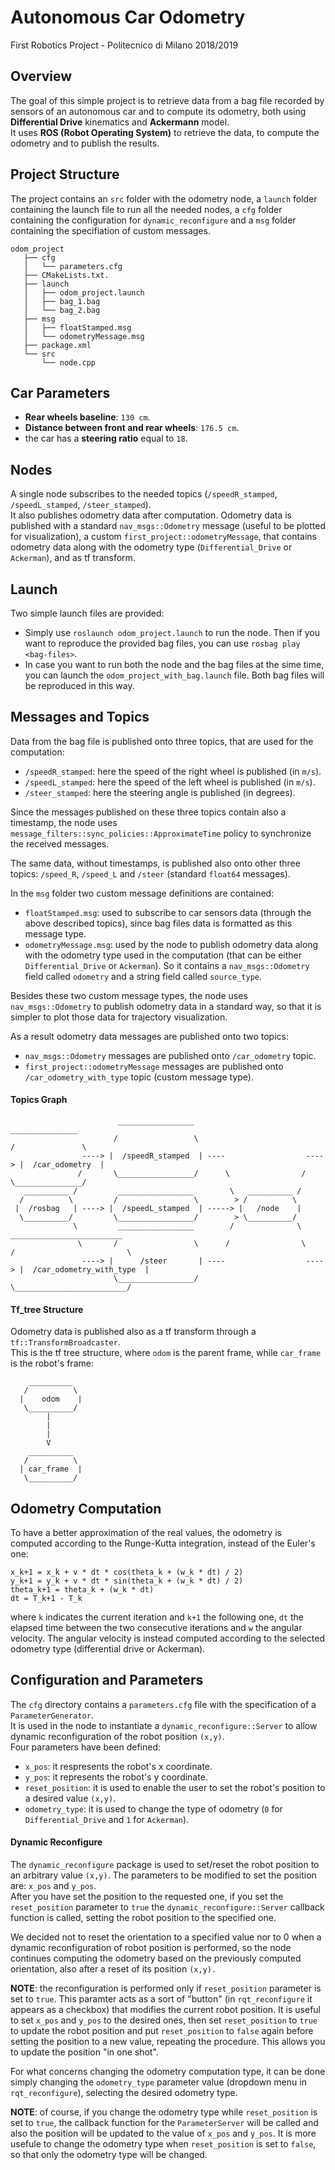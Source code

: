 # Autonomous Car Odometry 
First Robotics Project - Politecnico di Milano 2018/2019  
  
## Overview
The goal of this simple project is to retrieve data from a bag file recorded by sensors of an autonomous car and to compute its odometry, both using **Differential Drive** kinematics and **Ackermann** model.  
It uses **ROS (Robot Operating System)** to retrieve the data, to compute the odometry and to publish the results.

## Project Structure
The project contains an `src` folder with the odometry node, a `launch` folder containing the launch file to run all the needed nodes, a `cfg` folder containing the configuration for `dynamic_reconfigure` and a `msg` folder containing the specifiation of custom messages.

```
odom_project  
   ├── cfg  
   │   └── parameters.cfg  
   ├── CMakeLists.txt. 
   ├── launch 
   │   ├── odom_project.launch 
   │   ├── bag_1.bag
   │   └── bag_2.bag
   ├── msg  
   │   ├── floatStamped.msg  
   │   └── odometryMessage.msg  
   ├── package.xml  
   └── src  
       └── node.cpp  
```
## Car Parameters
  * **Rear wheels baseline**: `130 cm`.
  * **Distance between front and rear wheels**: `176.5 cm`.
  * the car has a **steering ratio** equal to `18`.

## Nodes
A single node subscribes to the needed topics (`/speedR_stamped`, `/speedL_stamped`, `/steer_stamped`).  
It also publishes odometry data after computation. Odometry data is published with a standard `nav_msgs::Odometry` message (useful to be plotted for visualization), a custom `first_project::odometryMessage`, that contains odometry data along with the odometry type (`Differential_Drive` or `Ackerman`), and as tf transform.

## Launch
Two simple launch files are provided: 
  * Simply use `roslaunch odom_project.launch` to run the node. Then if you want to reproduce the provided bag files, you can use `rosbag play <bag-files>`.
  * In case you want to run both the node and the bag files at the sime time, you can launch the `odom_project_with_bag.launch` file. Both bag files will be reproduced in this way.  

## Messages and Topics
Data from the bag file is published onto three topics, that are used for the computation:
  * `/speedR_stamped`: here the speed of the right wheel is published (in `m/s`).
  * `/speedL_stamped`: here the speed of the left wheel is published (in `m/s`).
  * `/steer_stamped`: here the steering angle is published (in degrees).  
  
Since the messages published on these three topics contain also a timestamp, the node uses `message_filters::sync_policies::ApproximateTime` policy to synchronize the received messages.  

The same data, without timestamps, is published also onto other three topics: `/speed_R`, `/speed_L` and `/steer` (standard `float64` messages).  
  
In the `msg` folder two custom message definitions are contained:
  * `floatStamped.msg`: used to subscribe to car sensors data (through the above described topics), since bag files data is formatted as this message type.
  * `odometryMessage.msg`: used by the node to publish odometry data along with the odometry type used in the computation (that can be either `Differential_Drive` or `Ackerman`). So it contains a `nav_msgs::Odometry` field called `odometry` and a string field called `source_type`.  
  
Besides these two custom message types, the node uses `nav_msgs::Odometry` to publish odometry data in a standard way, so that it is simpler to plot those data for trajectory visualization.  
  
As a result odometry data messages are published onto two topics:
  * `nav_msgs::Odometry` messages are published onto `/car_odometry` topic.
  * `first_project::odometryMessage` messages are published onto `/car_odometry_with_type` topic (custom message type).

#### Topics Graph
```
                        _________________                                 _______________
                       /                 \                               /               \
                ----> |  /speedR_stamped  | ----                  ----> |  /car_odometry  |
               /       \_________________/      \                /       \_______________/
   __________ /         _________________        \   __________ /
  /          \         /                 \        > /          \
 |  /rosbag   | ----> |  /speedL_stamped  | -----> |   /node    |
  \__________/         \_________________/        > \__________/
              \         _________________        /              \         _________________________
               \       /                 \      /                \       /                         \
                ----> |      /steer       | ----                  ----> |  /car_odometry_with_type  |
                       \_________________/                               \_________________________/

```

#### Tf_tree Structure
Odometry data is published also as a tf transform through a `tf::TransformBroadcaster`.  
This is the tf tree structure, where `odom` is the parent frame, while `car_frame` is the robot's frame:  
```
    __________
   /          \
  |    odom    |
   \__________/
        |
        |
        |
        V
    __________
   /          \
  | car_frame  |
   \__________/

```

## Odometry Computation
To have a better approximation of the real values, the odometry is computed according to the Runge-Kutta integration, instead of the Euler's one:
```
x_k+1 = x_k + v * dt * cos(theta_k + (w_k * dt) / 2)  
y_k+1 = y_k + v * dt * sin(theta_k + (w_k * dt) / 2)  
theta_k+1 = theta_k + (w_k * dt)  
dt = T_k+1 - T_k
```
where `k` indicates the current iteration and `k+1` the following one, `dt` the elapsed time between the two consecutive iterations and `w` the angular velocity.
The angular velocity is instead computed according to the selected odometry type (differential drive or Ackerman).

## Configuration and Parameters
The `cfg` directory contains a `parameters.cfg` file with the specification of a `ParameterGenerator`.  
It is used in the node to instantiate a `dynamic_reconfigure::Server` to allow dynamic reconfiguration of the robot position `(x,y)`.  
Four parameters have been defined:
  * `x_pos`: it respresents the robot's x coordinate.
  * `y_pos`: it represents the robot's y coordinate.
  * `reset_position`: it is used to enable the user to set the robot's position to a desired value `(x,y)`.
  * `odometry_type`: it is used to change the type of odometry (`0` for `Differential_Drive` and `1` for `Ackerman`).

#### Dynamic Reconfigure
The `dynamic_reconfigure` package is used to set/reset the robot position to an arbitrary value `(x,y)`. 
The parameters to be modified to set the position are: `x_pos` and `y_pos`.  
After you have set the position to the requested one, if you set the `reset_position` parameter to `true` the `dynamic_reconfigure::Server` callback function is called, setting the robot position to the specified one.  
  
We decided not to reset the orientation to a specified value nor to 0 when a dynamic reconfiguration of robot position is performed, so the node continues computing the odometry based on the previously computed orientation, also after a reset of its position `(x,y).`  
  
**NOTE**: the reconfiguration is performed only if `reset_position` parameter is set to `true`. This paramter acts as a sort of "button" (in `rqt_reconfigure` it appears as a checkbox) that modifies the current robot position. It is useful to set `x_pos` and `y_pos` to the desired ones, then set `reset_position` to `true` to update the robot position and put `reset_position` to `false` again before setting the position to a new value, repeating the procedure. This allows you to update the position "in one shot".  
  
For what concerns changing the odometry computation type, it can be done simply changing the `odometry_type` parameter value (dropdown menu in `rqt_reconfigure`), selecting the desired odometry type.  
  
**NOTE**: of course, if you change the odometry type while `reset_position` is set to `true`, the callback function for the `ParameterServer` will be called and also the position will be updated to the value of `x_pos` and `y_pos`. It is more usefule to change the odometry type when `reset_position` is set to `false`, so that only the odometry type will be changed.

